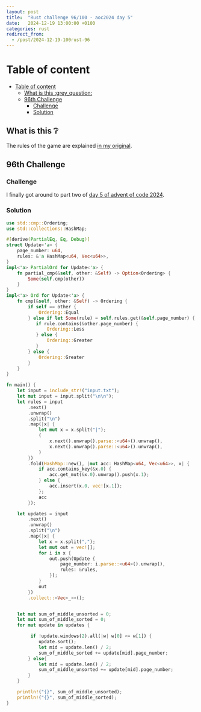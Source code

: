 ```yaml
---
layout: post
title:  "Rust challenge 96/100 - aoc2024 day 5"
date:   2024-12-19 13:00:00 +0100
categories: rust
redirect_from:
  - /post/2024-12-19-100rust-96
---
```



#  Table of content
- [Table of content](#table-of-content)
  - [What is this :grey\_question:](#what-is-this-grey_question)
  - [96th Challenge](#96th-challenge)
    - [Challenge](#challenge)
    - [Solution](#solution)

## What is this :grey_question: 

The rules of the game are explained [in my original](https://maebli.github.io/rust/2021/10/18/100rust.html). 

## 96th Challenge
### Challenge

I finally got around to part two of [day 5 of advent of code 2024](https://adventofcode.com/2024/day/5).


### Solution

```rust
use std::cmp::Ordering;
use std::collections::HashMap;

#[derive(PartialEq, Eq, Debug)]
struct Update<'a> {
    page_number: u64,
    rules: &'a HashMap<u64, Vec<u64>>,
}
impl<'a> PartialOrd for Update<'a> {
    fn partial_cmp(&self, other: &Self) -> Option<Ordering> {
        Some(self.cmp(other))
    }
}
impl<'a> Ord for Update<'a> {
    fn cmp(&self, other: &Self) -> Ordering {
        if self == other {
            Ordering::Equal
        } else if let Some(rule) = self.rules.get(&self.page_number) {
           if rule.contains(&other.page_number) {
               Ordering::Less
           } else {
               Ordering::Greater
           }
        } else {
            Ordering::Greater
        }
    }
}

fn main() {
    let input = include_str!("input.txt");
    let mut input = input.split("\n\n");
    let rules = input
        .next()
        .unwrap()
        .split("\n")
        .map(|x| {
            let mut x = x.split("|");
            (
                x.next().unwrap().parse::<u64>().unwrap(),
                x.next().unwrap().parse::<u64>().unwrap(),
            )
        })
        .fold(HashMap::new(), |mut acc: HashMap<u64, Vec<u64>>, x| {
            if acc.contains_key(&x.0) {
                acc.get_mut(&x.0).unwrap().push(x.1);
            } else {
                acc.insert(x.0, vec![x.1]);
            };
            acc
        });

    let updates = input
        .next()
        .unwrap()
        .split("\n")
        .map(|x| {
            let x = x.split(",");
            let mut out = vec![];
            for i in x {
                out.push(Update {
                    page_number: i.parse::<u64>().unwrap(),
                    rules: &rules,
                });
            }
            out
        })
        .collect::<Vec<_>>();


    let mut sum_of_middle_unsorted = 0;
    let mut sum_of_middle_sorted = 0;
    for mut update in updates {

         if !update.windows(2).all(|w| w[0] <= w[1]) {
            update.sort();
            let mid = update.len() / 2;
            sum_of_middle_sorted += update[mid].page_number;
        } else{
            let mid = update.len() / 2;
            sum_of_middle_unsorted += update[mid].page_number;
        }
    }

    println!("{}", sum_of_middle_unsorted);
    println!("{}", sum_of_middle_sorted);
}


```
